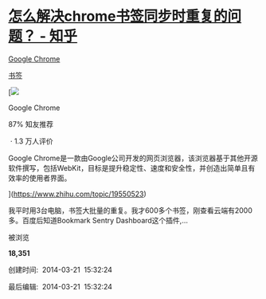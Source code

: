 # [怎么解决chrome书签同步时重复的问题？ - 知乎](https://www.zhihu.com/question/23118988)

[](https://www.zhihu.com/topic/19550523)

[Google Chrome](https://www.zhihu.com/topic/19550523)

[](https://www.zhihu.com/topic/19571423)

[书签](https://www.zhihu.com/topic/19571423)

[![](https://pic1.zhimg.com/v2-a79d69f1eeabf2b20a13f3e9d096a959_qhd.jpg?source=57bbeac9)

Google Chrome

87% 知友推荐

 · 1.3 万人评价

Google Chrome是一款由Google公司开发的网页浏览器，该浏览器基于其他开源软件撰写，包括WebKit，目标是提升稳定性、速度和安全性，并创造出简单且有效率的使用者界面。



](https://www.zhihu.com/topic/19550523)

我平时用3台电脑，书签大批量的重复。我才600多个书签，刚查看云端有2000多。百度后知道Bookmark Sentry Dashboard这个插件,…

被浏览

**18,351**

创建时间:  2014-03-21  15:32:24

最后编辑:  2014-03-21  15:32:24
